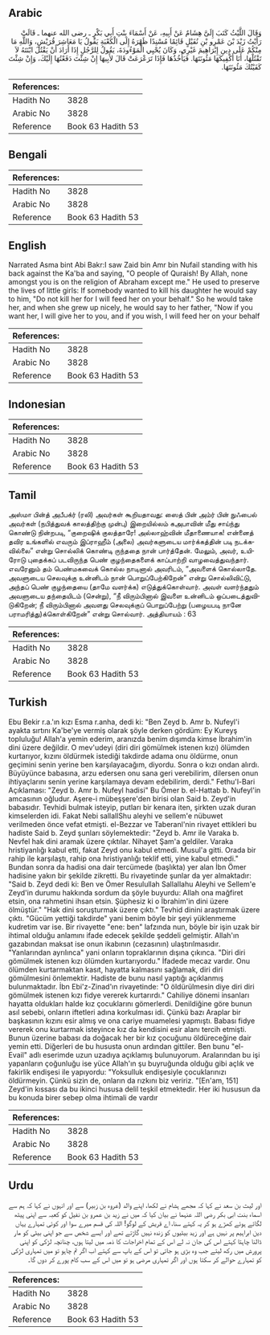 ## Arabic


<div dir="rtl" lang="ar" style={{fontSize:'larger',backgroundColor:'#f8f9fa',padding:20}}>
وَقَالَ اللَّيْثُ كَتَبَ إِلَىَّ هِشَامٌ عَنْ أَبِيهِ، عَنْ أَسْمَاءَ بِنْتِ أَبِي بَكْرٍ ـ رضى الله عنهما ـ قَالَتْ رَأَيْتُ زَيْدَ بْنَ عَمْرِو بْنِ نُفَيْلٍ قَائِمًا مُسْنِدًا ظَهْرَهُ إِلَى الْكَعْبَةِ يَقُولُ يَا مَعَاشِرَ قُرَيْشٍ، وَاللَّهِ مَا مِنْكُمْ عَلَى دِينِ إِبْرَاهِيمَ غَيْرِي، وَكَانَ يُحْيِي الْمَوْءُودَةَ، يَقُولُ لِلرَّجُلِ إِذَا أَرَادَ أَنْ يَقْتُلَ ابْنَتَهُ لاَ تَقْتُلْهَا، أَنَا أَكْفِيكَهَا مَئُونَتَهَا‏.‏ فَيَأْخُذُهَا فَإِذَا تَرَعْرَعَتْ قَالَ لأَبِيهَا إِنْ شِئْتَ دَفَعْتُهَا إِلَيْكَ، وَإِنْ شِئْتَ كَفَيْتُكَ مَئُونَتَهَا‏.‏
</div>
<div style={{backgroundColor:'#f8f9fa',padding:20, marginBottom: 10}}><table> <thead> <tr> <th>References:</th> <th></th> </tr> </thead> <tbody><tr><td>Hadith No</td><td>3828</td></tr><tr><td>Arabic No</td><td>3828</td></tr><tr><td>Reference</td><td>Book 63 Hadith 53</td></tr></tbody></table></div>

## Bengali


<div dir="ltr" lang="bn" style={{fontSize:'larger',backgroundColor:'#f8f9fa',padding:20}}>

</div>
<div style={{backgroundColor:'#f8f9fa',padding:20, marginBottom: 10}}><table> <thead> <tr> <th>References:</th> <th></th> </tr> </thead> <tbody><tr><td>Hadith No</td><td>3828</td></tr><tr><td>Arabic No</td><td>3828</td></tr><tr><td>Reference</td><td>Book 63 Hadith 53</td></tr></tbody></table></div>

## English


<div dir="ltr" lang="en" style={{fontSize:'larger',backgroundColor:'#f8f9fa',padding:20}}>
Narrated Asma bint Abi Bakr:I saw Zaid bin Amr bin Nufail standing with his back against the Ka'ba and saying, "O people of Quraish! By Allah, none amongst you is on the religion of Abraham except me." He used to preserve the lives of little girls: If somebody wanted to kill his daughter he would say to him, "Do not kill her for I will feed her on your behalf." So he would take her, and when she grew up nicely, he would say to her father, "Now if you want her, I will give her to you, and if you wish, I will feed her on your behalf
</div>
<div style={{backgroundColor:'#f8f9fa',padding:20, marginBottom: 10}}><table> <thead> <tr> <th>References:</th> <th></th> </tr> </thead> <tbody><tr><td>Hadith No</td><td>3828</td></tr><tr><td>Arabic No</td><td>3828</td></tr><tr><td>Reference</td><td>Book 63 Hadith 53</td></tr></tbody></table></div>

## Indonesian


<div dir="ltr" lang="id" style={{fontSize:'larger',backgroundColor:'#f8f9fa',padding:20}}>

</div>
<div style={{backgroundColor:'#f8f9fa',padding:20, marginBottom: 10}}><table> <thead> <tr> <th>References:</th> <th></th> </tr> </thead> <tbody><tr><td>Hadith No</td><td>3828</td></tr><tr><td>Arabic No</td><td>3828</td></tr><tr><td>Reference</td><td>Book 63 Hadith 53</td></tr></tbody></table></div>

## Tamil


<div dir="ltr" lang="ta" style={{fontSize:'larger',backgroundColor:'#f8f9fa',padding:20}}>
அஸ்மா பின்த் அபீபக்ர் (ரலி) அவர்கள் கூறியதாவது: ஸைத் பின் அம்ர் பின் நுஃபைல் அவர்கள் (நபித்துவக் காலத்திற்கு முன்பு) இறையில்லம் கஅபாவின் மீது சாய்ந்து கொண்டு நின்றபடி, “குறைஷிக் குலத்தாரே! அல்லாஹ்வின் மீதாணையாக! என்னைத் தவிர உங்களில் எவரும் இப்ராஹீம் (அலை) அவர்களுடைய மார்க்கத்தின் படி நடக்கவில்லை” என்று சொல்லிக் கொண்டி ருந்ததை நான் பார்த்தேன். மேலும், அவர், உயிரோடு புதைக்கப் படவிருந்த பெண் குழந்தைகளைக் காப்பாற்றி வாழவைத்துவந்தார். எவரேனும் தம் பெண்மகவைக் கொல்ல நாடினால் அவரிடம், “அவளைக் கொல்லாதே. அவளுடைய செலவுக்கு உன்னிடம் நான் பொறுப்பேற்கிறேன்” என்று சொல்லிவிட்டு, அந்தப் பெண் குழந்தையை (தாமே வளர்க்க) எடுத்துக்கொள்வார். அவள் வளர்ந்ததும் அவளுடைய தந்தையிடம் (சென்று), “நீ விரும்பினால் இவளை உன்னிடம் ஒப்படைத்துவிடுகிறேன்; நீ விரும்பினால் அவளது செலவுக்குப் பொறுப்பேற்று (பழையபடி நானே பராமரித்து)க்கொள்கிறேன்” என்று சொல்வார். அத்தியாயம் : 63
</div>
<div style={{backgroundColor:'#f8f9fa',padding:20, marginBottom: 10}}><table> <thead> <tr> <th>References:</th> <th></th> </tr> </thead> <tbody><tr><td>Hadith No</td><td>3828</td></tr><tr><td>Arabic No</td><td>3828</td></tr><tr><td>Reference</td><td>Book 63 Hadith 53</td></tr></tbody></table></div>

## Turkish


<div dir="ltr" lang="tr" style={{fontSize:'larger',backgroundColor:'#f8f9fa',padding:20}}>
Ebu Bekir r.a.'ın kızı Esma r.anha, dedi ki: "Ben Zeyd b. Amr b. Nufeyl'i ayakta sırtını Ka'be'ye vermiş olarak şöyle derken gördüm: Ey Kureyş topluluğu! Allah'a yemin ederim, aranızda benim dışımda kimse İbrahim'in dini üzere değildir. O mev'udeyi (diri diri gömülmek istenen kızı) ölümden kurtarıyor, kızını öldürmek istediği takdirde adama onu öldürme, onun geçimini senin yerine ben karşılayacağım, diyordu. Sonra o kızı ondan alırdı. Büyüyünce babasına, arzu edersen onu sana geri verebilirim, dilersen onun ihtiyaçlarını senin yerine karşılamaya devam edebilirim, derdi." Fethu'l-Bari Açıklaması: "Zeyd b. Amr b. Nufeyl hadisi" Bu Ömer b. el-Hattab b. Nufeyl'in amcasının oğludur. Aşere-i mübeşşere'den birisi olan Said b. Zeyd'in babasıdır. Tevhidi bulmak isteyip, putları bir kenara iten, şirkten uzak duran kimselerden idi. Fakat Nebi sallallShu aleyhi ve sellem'e nübuwet verilmeden önce vefat etmişti. el-Bezzar ve Taberanl'nin rivayet ettikleri bu hadiste Said b. Zeyd şunları söylemektedir: "Zeyd b. Amr ile Varaka b. Nevfel hak dini aramak üzere çıktılar. Nihayet Şam'a geldiler. Varaka hristiyanlığı kabul etti, fakat Zeyd onu kabul etmedi. Musul'a gitti. Orada bir rahip ile karşılaştı, rahip ona hristiyanlığı teklif etti, yine kabul etmedi." Bundan sonra da hadisi ona dair tercümede (başlıkta) yer alan İbn Ömer hadisine yakın bir şekilde zikretti. Bu rivayetinde şunlar da yer almaktadır: "Said b. Zeyd dedi ki: Ben ve Ömer Resulullah Sallallahu Aleyhi ve Sellem'e Zeyd'in durumu hakkında sordum da şöyle buyurdu: Allah ona mağfiret etsin, ona rahmetini ihsan etsin. Şüphesiz ki o İbrahim'in dini üzere ölmüştür." "Hak dini soruşturmak üzere çıktı." Tevhid dinini araştırmak üzere çıktı. "Gücüm yettiği takdirde" yani benim böyle bir şeyi yüklenmeme kudretim var ise. Bir rivayette "ene: ben" lafzında nun, böyle bir işin uzak bir ihtimal olduğu anlamını ifade edecek şekilde şeddeli gelmiştir. Allah'ın gazabından maksat ise onun ikabının (cezasının) ulaştırılmasıdır. "Yanlarından ayrılınca" yani onların topraklarının dışına çıkınca. "Diri diri gömülmek istenen kızı ölümden kurtarıyordu." İfadede mecaz vardır. Onu ölümden kurtarmaktan kasıt, hayatta kalmasını sağlamak, diri diri gömülmesini önlemektir. Hadiste de bunu nasıl yaptığı açıklanmış bulunmaktadır. İbn Ebi'z-Zinad'ın rivayetinde: "O öldürülmesin diye diri diri gömülmek istenen kızı fidye vererek kurtarırdı." Cahiliye dönemi insanları hayatta oldukları halde kız çocuklarını gömerlerdi. Denildiğine göre bunun asıl sebebi, onların iftetleri adına korkulması idi. Çünkü bazı Araplar bir başkasının kızını esir almış ve ona cariye muamelesi yapmıştı. Babası fidye vererek onu kurtarmak isteyince kız da kendisini esir alanı tercih etmişti. Bunun üzerine babası da doğacak her bir kız çocuğunu öldüreceğine dair yemin etti. Diğerleri de bu hususta onun ardından gittiler. Ben bunu "el-Evail" adlı eserimde uzun uzadıya açıklamış bulunuyorum. Aralarından bu işi yapanların çoğunluğu ise yüce Allah'ın şu buyruğunda olduğu gibi açlık ve fakirlik endişesi ile yapıyordu: "Yoksulluk endişesiyle çocuklarınızı öldürmeyin. Çünkü sizin de, onların da rızkını biz veririz. "[En'am, 151] Zeyd'in kıssası da bu ikinci hususa delil teşkil etmektedir. Her iki hususun da bu konuda birer sebep olma ihtimali de vardır
</div>
<div style={{backgroundColor:'#f8f9fa',padding:20, marginBottom: 10}}><table> <thead> <tr> <th>References:</th> <th></th> </tr> </thead> <tbody><tr><td>Hadith No</td><td>3828</td></tr><tr><td>Arabic No</td><td>3828</td></tr><tr><td>Reference</td><td>Book 63 Hadith 53</td></tr></tbody></table></div>

## Urdu


<div dir="rtl" lang="ur" style={{fontSize:'larger',backgroundColor:'#f8f9fa',padding:20}}>
اور لیث بن سعد نے کہا کہ مجھے ہشام نے لکھا، اپنے والد (عروہ بن زبیر) سے اور انہوں نے کہا کہ ہم سے اسماء بنت ابی بکر رضی اللہ عنہما نے بیان کیا کہ میں نے زید بن عمرو بن نفیل کو کعبہ سے اپنی پیٹھ لگائے ہوئے کھڑے ہو کر یہ کہتے سنا، اے قریش کے لوگو! اللہ کی قسم میرے سوا اور کوئی تمہارے یہاں دین ابراہیم پر نہیں ہے اور زید بیٹیوں کو زندہ نہیں گاڑتے تھے اور ایسے شخص سے جو اپنی بیٹی کو مار ڈالنا چاہتا کہتے اس کی جان نہ لے اس کے تمام اخراجات کا ذمہ میں لیتا ہوں، چنانچہ لڑکی کو اپنی پرورش میں رکھ لیتے جب وہ بڑی ہو جاتی تو اس کے باپ سے کہتے اب اگر تم چاہو تو میں تمہاری لڑکی کو تمہارے حوالے کر سکتا ہوں اور اگر تمہاری مرضی ہو تو میں اس کے سب کام پورے کر دوں گا۔
</div>
<div style={{backgroundColor:'#f8f9fa',padding:20, marginBottom: 10}}><table> <thead> <tr> <th>References:</th> <th></th> </tr> </thead> <tbody><tr><td>Hadith No</td><td>3828</td></tr><tr><td>Arabic No</td><td>3828</td></tr><tr><td>Reference</td><td>Book 63 Hadith 53</td></tr></tbody></table></div>